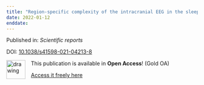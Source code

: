```yaml
---
title: "Region-specific complexity of the intracranial EEG in the sleeping human brain."
date: 2022-01-12
enddate:
---
```


Published in: *Scientific reports*

DOI: [10.1038/s41598-021-04213-8](https://doi.org/10.1038/s41598-021-04213-8)

<img src="https://upload.wikimedia.org/wikipedia/commons/thumb/7/77/Open_Access_logo_PLoS_transparent.svg/800px-Open_Access_logo_PLoS_transparent.svg.png" alt="drawing" width="50" align="left"/> &nbsp;&nbsp;&nbsp;This publication is available in **Open Access**! (Gold OA)

&nbsp;&nbsp;&nbsp;[Access it freely here](https://www.nature.com/articles/s41598-021-04213-8.pdf
)

